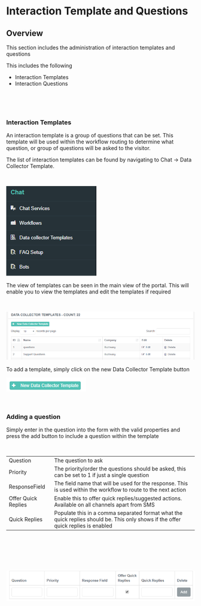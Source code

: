 # Interaction Template and Questions

## Overview

This section includes the administration of interaction templates and
questions

This includes the following

-   Interaction Templates
-   Interaction Questions

 

 

### Interaction Templates

An interaction template is a group of questions that can be set. This
template will be used within the workflow routing to determine what
question, or group of questions will be asked to the visitor.

The list of interaction templates can be found by navigating to Chat -\>
Data Collector Template.

 

![](attachments/13306454/13306652.png)

The view of templates can be seen in the main view of the portal. This
will enable you to view the templates and edit the templates if required

 

![](attachments/13306454/13306653.png)

To add a template, simply click on the new Data Collector Template
button

![](attachments/13306454/13306654.png)

 

### Adding a question

Simply enter in the question into the form with the valid properties and
press the add button to include a question within the template

 

|                     |                                                                                                                                   |
|---------------------|-----------------------------------------------------------------------------------------------------------------------------------|
| Question            | The question to ask                                                                                                               |
| Priority            | The priority/order the questions should be asked, this can be set to 1 if just a single question                                  |
| ResponseField       | The field name that will be used for the response. This is used within the workflow to route to the next action                   |
| Offer Quick Replies | Enable this to offer quick replies/suggested actions. Available on all channels apart from SMS                                    |
| Quick Replies       | Populate this in a comma separated format what the quick replies should be. This only shows if the offer quick replies is enabled |

 

 

 

![](attachments/13306454/13306655.png)

